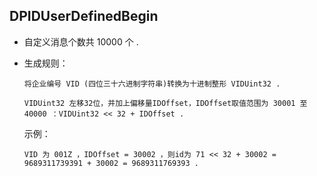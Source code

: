 
## DPIDUserDefinedBegin 

* 自定义消息个数共 10000 个 .
* 生成规则：
 
      将企业编号 VID (四位三十六进制字符串)转换为十进制整形 VIDUint32 .
  
      VIDUint32 左移32位，并加上偏移量IDOffset，IDOffset取值范围为 30001 至 40000 ：VIDUint32 << 32 + IDOffset .
  
  示例：
  
      VID 为 001Z ，IDOffset = 30002 ，则id为 71 << 32 + 30002 = 9689311739391 + 30002 = 9689311769393 .